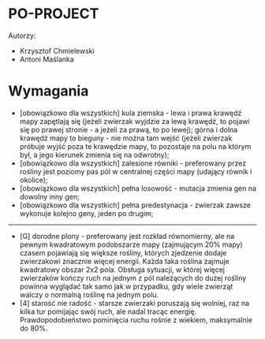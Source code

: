 # PO-PROJECT
Autorzy:
- Krzysztof Chmielewski
- Antoni Maślanka

# Wymagania
- [obowiązkowo dla wszystkich] kula ziemska - lewa i prawa krawędź mapy zapętlają się (jeżeli zwierzak wyjdzie za lewą krawędź, to pojawi się po prawej stronie - a jeżeli za prawą, to po lewej); górna i dolna krawędź mapy to bieguny - nie można tam wejść (jeżeli zwierzak próbuje wyjść poza te krawędzie mapy, to pozostaje na polu na którym był, a jego kierunek zmienia się na odwrotny);
- [obowiązkowo dla wszystkich] zalesione równiki - preferowany przez rośliny jest poziomy pas pól w centralnej części mapy (udający równik i okolice);
- [obowiązkowo dla wszystkich] pełna losowość - mutacja zmienia gen na dowolny inny gen;
- [obowiązkowo dla wszystkich] pełna predestynacja - zwierzak zawsze wykonuje kolejno geny, jeden po drugim;
---
- [G] dorodne plony - preferowany jest rozkład równomierny, ale na pewnym kwadratowym podobszarze mapy (zajmującym 20% mapy) czasem pojawiają się większe rośliny, których zjedzenie dodaje zwierzakowi znacznie więcej energii. Każda taka roślina zajmuje kwadratowy obszar 2x2 pola. Obsługa sytuacji, w której więcej zwierzaków kończy ruch na jednym z pól należących do dużej rośliny powinna wyglądać tak samo jak w przypadku, gdy wiele zwierząt walczy o normalną roślinę na jednym polu.
- [4] starość nie radość - starsze zwierzaki poruszają się wolniej, raz na kilka tur pomijając swój ruch, ale nadal tracąc energię. Prawdopodobieństwo pominięcia ruchu rośnie z wiekiem, maksymalnie do 80%.
